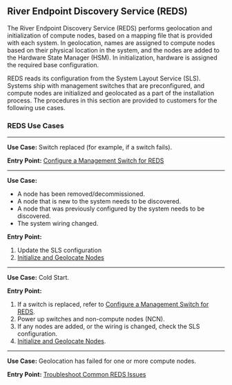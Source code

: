 ## River Endpoint Discovery Service \(REDS\)

The River Endpoint Discovery Service \(REDS\) performs geolocation and initialization of compute nodes, based on a mapping file that is provided with each system. In geolocation, names are assigned to compute nodes based on their physical location in the system, and the nodes are added to the Hardware State Manager \(HSM\). In initialization, hardware is assigned the required base configuration.

REDS reads its configuration from the System Layout Service \(SLS\). Systems ship with management switches that are preconfigured, and compute nodes are initialized and geolocated as a part of the installation process. The procedures in this section are provided to customers for the following use cases.

### REDS Use Cases

---

**Use Case:** Switch replaced \(for example, if a switch fails\).

**Entry Point:** [Configure a Management Switch for REDS](Configure_a_Management_Switch_for_REDS.md)

---

**Use Case:**

-   A node has been removed/decommissioned.
-   A node that is new to the system needs to be discovered.
-   A node that was previously configured by the system needs to be discovered.
-   The system wiring changed.

**Entry Point:**

1.  Update the SLS configuration
2.  [Initialize and Geolocate Nodes](Initialize_and_Geolocate_Nodes.md)

---

**Use Case:** Cold Start.

**Entry Point:**

1.  If a switch is replaced, refer to [Configure a Management Switch for REDS](Configure_a_Management_Switch_for_REDS.md).
2.  Power up switches and non-compute nodes \(NCN\).
3.  If any nodes are added, or the wiring is changed, check the SLS configuration.
4.  [Initialize and Geolocate Nodes](Initialize_and_Geolocate_Nodes.md).

---

**Use Case:** Geolocation has failed for one or more compute nodes.

**Entry Point:** [Troubleshoot Common REDS Issues](Troubleshoot_Common_REDS_Issues.md)

